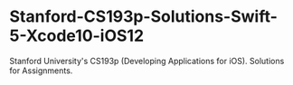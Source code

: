 # Stanford-CS193p-Solutions-Swift-5-Xcode10-iOS12
Stanford University's CS193p (Developing Applications for iOS). Solutions for Assignments.
